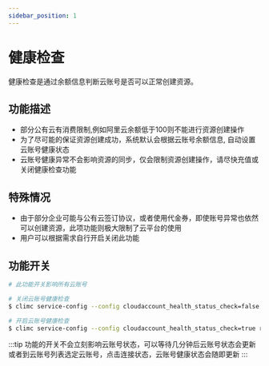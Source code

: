 ```yaml
---
sidebar_position: 1
---
```


# 健康检查

健康检查是通过余额信息判断云账号是否可以正常创建资源。

## 功能描述

- 部分公有云有消费限制,例如阿里云余额低于100则不能进行资源创建操作
- 为了尽可能的保证资源创建成功，系统默认会根据云账号余额信息, 自动设置云账号健康状态
- 云账号健康异常不会影响资源的同步，仅会限制资源创建操作，请尽快充值或关闭健康检查功能


## 特殊情况

- 由于部分企业可能与公有云签订协议，或者使用代金券，即使账号异常也依然可以创建资源，此项功能则极大限制了云平台的使用
- 用户可以根据需求自行开启关闭此功能

## 功能开关

```bash
# 此功能开关影响所有云账号

# 关闭云账号健康检查
$ climc service-config --config cloudaccount_health_status_check=false region2

# 开启云账号健康检查
$ climc service-config --config cloudaccount_health_status_check=true region2

```

:::tip
功能的开关不会立刻影响云账号状态，可以等待几分钟后云账号状态会更新
或者到云账号列表选定云账号，点击连接状态，云账号健康状态会随即更新
:::
